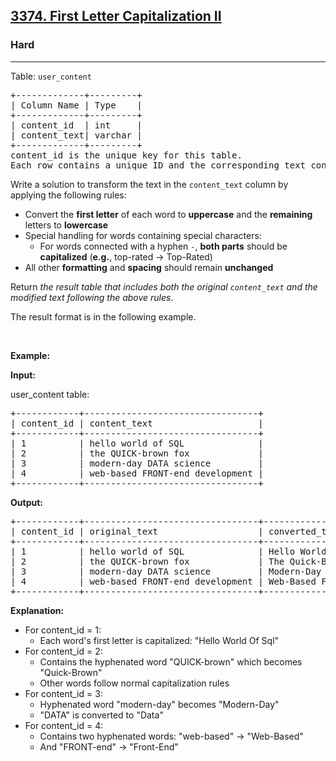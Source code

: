 <h2><a href="https://leetcode.com/problems/first-letter-capitalization-ii">3374. First Letter Capitalization II</a></h2><h3>Hard</h3><hr><p>Table: <code>user_content</code></p>

<pre>
+-------------+---------+
| Column Name | Type    |
+-------------+---------+
| content_id  | int     |
| content_text| varchar |
+-------------+---------+
content_id is the unique key for this table.
Each row contains a unique ID and the corresponding text content.
</pre>

<p>Write a solution to transform the text in the <code>content_text</code> column by applying the following rules:</p>

<ul>
	<li>Convert the <strong>first letter</strong> of each word to <strong>uppercase</strong> and the <strong>remaining</strong> letters to <strong>lowercase</strong></li>
	<li>Special handling for words containing special characters:
	<ul>
		<li>For words connected with a hyphen <code>-</code>, <strong>both parts</strong> should be <strong>capitalized</strong> (<strong>e.g.</strong>, top-rated&nbsp;&rarr; Top-Rated)</li>
	</ul>
	</li>
	<li>All other <strong>formatting</strong> and <strong>spacing</strong> should remain <strong>unchanged</strong></li>
</ul>

<p>Return <em>the result table that includes both the original <code>content_text</code> and the modified text following the above rules</em>.</p>

<p>The result format is in the following example.</p>

<p>&nbsp;</p>
<p><strong class="example">Example:</strong></p>

<div class="example-block">
<p><strong>Input:</strong></p>

<p>user_content table:</p>

<pre class="example-io">
+------------+---------------------------------+
| content_id | content_text                    |
+------------+---------------------------------+
| 1          | hello world of SQL              |
| 2          | the QUICK-brown fox             |
| 3          | modern-day DATA science         |
| 4          | web-based FRONT-end development |
+------------+---------------------------------+
</pre>

<p><strong>Output:</strong></p>

<pre class="example-io">
+------------+---------------------------------+---------------------------------+
| content_id | original_text                   | converted_text                  |
+------------+---------------------------------+---------------------------------+
| 1          | hello world of SQL              | Hello World Of Sql              |
| 2          | the QUICK-brown fox             | The Quick-Brown Fox             |
| 3          | modern-day DATA science         | Modern-Day Data Science         |
| 4          | web-based FRONT-end development | Web-Based Front-End Development |
+------------+---------------------------------+---------------------------------+
</pre>

<p><strong>Explanation:</strong></p>

<ul>
	<li>For content_id = 1:
	<ul>
		<li>Each word&#39;s first letter is capitalized: &quot;Hello World Of Sql&quot;</li>
	</ul>
	</li>
	<li>For content_id = 2:
	<ul>
		<li>Contains the hyphenated word &quot;QUICK-brown&quot; which becomes &quot;Quick-Brown&quot;</li>
		<li>Other words follow normal capitalization rules</li>
	</ul>
	</li>
	<li>For content_id = 3:
	<ul>
		<li>Hyphenated word &quot;modern-day&quot; becomes &quot;Modern-Day&quot;</li>
		<li>&quot;DATA&quot; is converted to &quot;Data&quot;</li>
	</ul>
	</li>
	<li>For content_id = 4:
	<ul>
		<li>Contains two hyphenated words: &quot;web-based&quot; &rarr; &quot;Web-Based&quot;</li>
		<li>And &quot;FRONT-end&quot; &rarr; &quot;Front-End&quot;</li>
	</ul>
	</li>
</ul>
</div>
